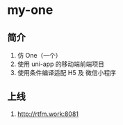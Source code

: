 # my-one

## 简介
1. 仿 One（一个）
2. 使用 uni-app 的移动端前端项目
3. 使用条件编译适配 H5 及 微信小程序

## 上线
1. http://rtfm.work:8081
